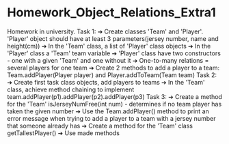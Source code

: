 # Homework_Object_Relations_Extra1
Homework in university.
Task 1:
➔ Create classes 'Team' and 'Player'. 'Player' object should have at least 3 parameters(jersey number, name and height(cm))
➔ In the 'Team' class, a list of 'Player' class objects
➔ In the 'Player' class a 'Team' team variable
➔ 'Player' class have two constructors - one with a given 'Team' and one without it
➔ One-to-many relations = several players for one team
➔ Create 2 methods to add a player to a team: Team.addPlayer(Player player) and Player.addToTeam(Team team)
Task 2:
➔ Create first task class objects, add players to teams
➔ In the 'Team' class, achieve method chaining to implement team.addPlayer(p1).addPlayer(p2).addPlayer(p3)
Task 3:
➔ Create a method for the 'Team' isJerseyNumFree(int num) - determines if no team player has taken the given number
➔ Use the Team.addPlayer() method to print an error message when trying to add a player to a team with a jersey number that someone already has
➔ Create a method for the 'Team' class getTallestPlayer()
➔ Use made methods
